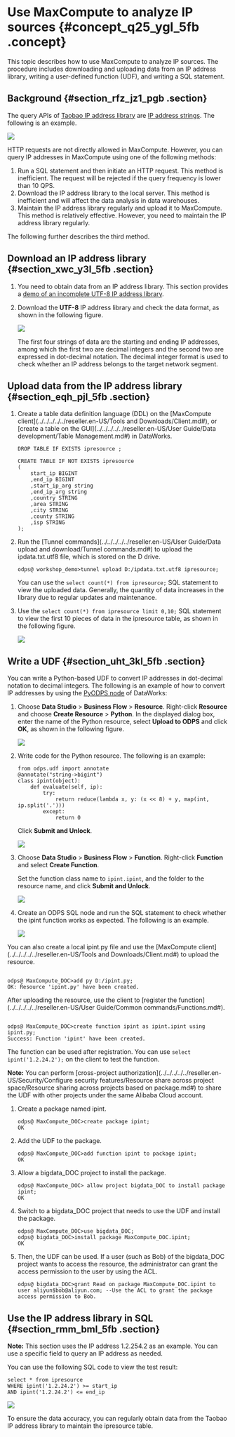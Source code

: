 # Use MaxCompute to analyze IP sources {#concept_q25_ygl_5fb .concept}

This topic describes how to use MaxCompute to analyze IP sources. The procedure includes downloading and uploading data from an IP address library, writing a user-defined function \(UDF\), and writing a SQL statement.

## Background {#section_rfz_jz1_pgb .section}

The query APIs of [Taobao IP address library](http://ip.taobao.com/) are [IP address strings](http://ip.taobao.com/service/getIpInfo.php?ip=[ip%E5%9C%B0%E5%9D%80%E5%AD%97%E4%B8%B2]). The following is an example.

![](http://static-aliyun-doc.oss-cn-hangzhou.aliyuncs.com/assets/img/63437/155056776531905_en-US.png)

HTTP requests are not directly allowed in MaxCompute. However, you can query IP addresses in MaxCompute using one of the following methods:

1.  Run a SQL statement and then initiate an HTTP request. This method is inefficient. The request will be rejected if the query frequency is lower than 10 QPS.
2.  Download the IP address library to the local server. This method is inefficient and will affect the data analysis in data warehouses.
3.  Maintain the IP address library regularly and upload it to MaxCompute. This method is relatively effective. However, you need to maintain the IP address library regularly.

The following further describes the third method.

## Download an IP address library {#section_xwc_y3l_5fb .section}

1.  You need to obtain data from an IP address library. This section provides a [demo of an incomplete UTF-8 IP address library](http://docs-aliyun.cn-hangzhou.oss.aliyun-inc.com/assets/attach/102762/cn_zh/1547530733280/ipdata.txt.utf8).
2.  Download the **UTF-8** IP address library and check the data format, as shown in the following figure.

    ![](http://static-aliyun-doc.oss-cn-hangzhou.aliyuncs.com/assets/img/63437/155056776531907_en-US.png)

    The first four strings of data are the starting and ending IP addresses, among which the first two are decimal integers and the second two are expressed in dot-decimal notation. The decimal integer format is used to check whether an IP address belongs to the target network segment.


## Upload data from the IP address library {#section_eqh_pjl_5fb .section}

1.  Create a table data definition language \(DDL\) on the [MaxCompute client](../../../../../reseller.en-US/Tools and Downloads/Client.md#), or [create a table on the GUI](../../../../../reseller.en-US/User Guide/Data development/Table Management.md#) in DataWorks.

    ```
    DROP TABLE IF EXISTS ipresource ;
    
    CREATE TABLE IF NOT EXISTS ipresource 
    (
        start_ip BIGINT
        ,end_ip BIGINT
        ,start_ip_arg string
        ,end_ip_arg string
        ,country STRING
        ,area STRING
        ,city STRING
        ,county STRING
        ,isp STRING
    );
    ```

2.  Run the [Tunnel commands](../../../../../reseller.en-US/User Guide/Data upload and download/Tunnel commands.md#) to upload the ipdata.txt.utf8 file, which is stored on the D drive.

    ```
    odps@ workshop_demo>tunnel upload D:/ipdata.txt.utf8 ipresource;
    ```

    You can use the `select count(*) from ipresource;` SQL statement to view the uploaded data. Generally, the quantity of data increases in the library due to regular updates and maintenance.

3.  Use the `select count(*) from ipresource limit 0,10;` SQL statement to view the first 10 pieces of data in the ipresource table, as shown in the following figure.

    ![](http://static-aliyun-doc.oss-cn-hangzhou.aliyuncs.com/assets/img/63437/155056776631909_en-US.png)


## Write a UDF {#section_uht_3kl_5fb .section}

You can write a Python-based UDF to convert IP addresses in dot-decimal notation to decimal integers. The following is an example of how to convert IP addresses by using the [PyODPS node](../../../../../reseller.en-US/.md#) of DataWorks:

1.  Choose **Data Studio** \> **Business Flow** \> **Resource**. Right-click **Resource** and choose **Create Resource** \> **Python**. In the displayed dialog box, enter the name of the Python resource, select **Upload to ODPS** and click **OK**, as shown in the following figure.

    ![](http://static-aliyun-doc.oss-cn-hangzhou.aliyuncs.com/assets/img/63437/155056776631910_en-US.png)

2.  Write code for the Python resource. The following is an example:

    ```
    from odps.udf import annotate
    @annotate("string->bigint")
    class ipint(object):
    	def evaluate(self, ip):
    		try:
    			return reduce(lambda x, y: (x << 8) + y, map(int, ip.split('.')))
    		except:
    			return 0
    ```

    Click **Submit and Unlock**.

    ![](http://static-aliyun-doc.oss-cn-hangzhou.aliyuncs.com/assets/img/63437/155056776631911_en-US.png)

3.  Choose **Data Studio** \> **Business Flow** \> **Function**. Right-click **Function** and select **Create Function**.

    Set the function class name to `ipint.ipint`, and the folder to the resource name, and click **Submit and Unlock**.

    ![](http://static-aliyun-doc.oss-cn-hangzhou.aliyuncs.com/assets/img/63437/155056776631913_en-US.png)

4.  Create an ODPS SQL node and run the SQL statement to check whether the ipint function works as expected. The following is an example.

    ![](http://static-aliyun-doc.oss-cn-hangzhou.aliyuncs.com/assets/img/63437/155056776631914_en-US.png)


You can also create a local ipint.py file and use the [MaxCompute client](../../../../../reseller.en-US/Tools and Downloads/Client.md#) to upload the resource.

```

odps@ MaxCompute_DOC>add py D:/ipint.py;
OK: Resource 'ipint.py' have been created.

```

After uploading the resource, use the client to [register the function](../../../../../reseller.en-US/User Guide/Common commands/Functions.md#).

```

odps@ MaxCompute_DOC>create function ipint as ipint.ipint using ipint.py;
Success: Function 'ipint' have been created.

```

The function can be used after registration. You can use `select ipint('1.2.24.2');` on the client to test the function.

**Note:** You can perform [cross-project authorization](../../../../../reseller.en-US/Security/Configure security features/Resource share across project space/Resource sharing across projects based on package.md#) to share the UDF with other projects under the same Alibaba Cloud account.

1.  Create a package named ipint.

    ```
    odps@ MaxCompute_DOC>create package ipint;
    OK
    ```

2.  Add the UDF to the package.

    ```
    odps@ MaxCompute_DOC>add function ipint to package ipint;
    OK
    ```

3.  Allow a bigdata\_DOC project to install the package.

    ```
    odps@ MaxCompute_DOC> allow project bigdata_DOC to install package ipint;
    OK
    ```

4.  Switch to a bigdata\_DOC project that needs to use the UDF and install the package.

    ```
    odps@ MaxCompute_DOC>use bigdata_DOC;
    odps@ bigdata_DOC>install package MaxCompute_DOC.ipint;
    OK
    ```

5.  Then, the UDF can be used. If a user \(such as Bob\) of the bigdata\_DOC project wants to access the resource, the administrator can grant the access permission to the user by using the ACL.

    ```
    odps@ bigdata_DOC>grant Read on package MaxCompute_DOC.ipint to user aliyun$bob@aliyun.com; --Use the ACL to grant the package access permission to Bob.
    ```


## Use the IP address library in SQL {#section_rmm_bml_5fb .section}

**Note:** This section uses the IP address 1.2.254.2 as an example. You can use a specific field to query an IP address as needed.

You can use the following SQL code to view the test result:

```
select * from ipresource
WHERE ipint('1.2.24.2') >= start_ip
AND ipint('1.2.24.2') <= end_ip
```

![](http://static-aliyun-doc.oss-cn-hangzhou.aliyuncs.com/assets/img/63437/155056776631915_en-US.png)

To ensure the data accuracy, you can regularly obtain data from the Taobao IP address library to maintain the ipresource table.

